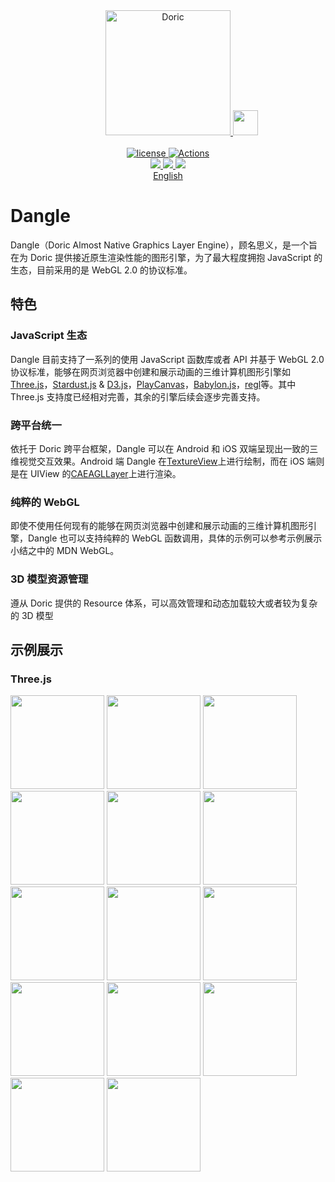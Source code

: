 <div align="center" style="position: relative;">
    <img width="40" />
    <a href="https://doric.pub">
        <img alt="Doric" src="https://doric.pub/logo.png" width="200" />
    </a>
    <img src="https://upload.wikimedia.org/wikipedia/commons/2/25/WebGL_Logo.svg" width="40" />
</div>

<br />

<div align="center">
    <a href="https://github.com/doric-pub/Dangle/blob/master/LICENSE">
        <img alt="license" src="https://img.shields.io/npm/l/dangle" />
    </a>
    <a href="https://github.com/doric-pub/Dangle/actions">
        <img alt="Actions" src="https://github.com/doric-pub/Dangle/workflows/Release/badge.svg" />
    </a>
</div>

<div align="center">
  <a href= "https://www.npmjs.com/package/dangle">
     <img src="https://img.shields.io/npm/v/dangle"/>
  </a>
  <a href="https://mvnrepository.com/artifact/pub.doric/dangle">
    <img src="https://img.shields.io/maven-central/v/pub.doric/dangle"/>
  </a>
  <a href="https://cocoapods.org/pods/Dangle">
    <img src="https://img.shields.io/cocoapods/v/Dangle"/>
  </a>
</div>
<div align="center">
 <a href="README-en.md">
    English
 </a>
</div>

# Dangle

Dangle（Doric Almost Native Graphics Layer Engine），顾名思义，是一个旨在为 Doric 提供接近原生渲染性能的图形引擎，为了最大程度拥抱 JavaScript 的生态，目前采用的是 WebGL 2.0 的协议标准。

## 特色

### JavaScript 生态

Dangle 目前支持了一系列的使用 JavaScript 函数库或者 API 并基于 WebGL 2.0 协议标准，能够在网页浏览器中创建和展示动画的三维计算机图形引擎如<a href="https://threejs.org/">Three.js</a>，<a href="https://stardustjs.github.io/">Stardust.js</a> & <a href="https://d3js.org/">D3.js</a>，<a href="https://playcanvas.com/">PlayCanvas</a>，<a href="https://www.babylonjs.com/">Babylon.js</a>，<a href="http://regl.party/">regl</a>等。其中 Three.js 支持度已经相对完善，其余的引擎后续会逐步完善支持。

### 跨平台统一

依托于 Doric 跨平台框架，Dangle 可以在 Android 和 iOS 双端呈现出一致的三维视觉交互效果。Android 端 Dangle 在<a href="https://developer.android.com/reference/android/view/TextureView">TextureView</a>上进行绘制，而在 iOS 端则是在 UIView 的<a href="https://developer.apple.com/documentation/quartzcore/caeagllayer">CAEAGLLayer</a>上进行渲染。

### 纯粹的 WebGL

即使不使用任何现有的能够在网页浏览器中创建和展示动画的三维计算机图形引擎，Dangle 也可以支持纯粹的 WebGL 函数调用，具体的示例可以参考示例展示小结之中的 MDN WebGL。

### 3D 模型资源管理

遵从 Doric 提供的 Resource 体系，可以高效管理和动态加载较大或者较为复杂的 3D 模型

## 示例展示

### Three.js

<div>
    <img src="https://user-images.githubusercontent.com/5223226/155516150-3438d6ac-9322-4fee-8021-d6bc74e0c731.jpeg" width="150"/>
    <img src="https://user-images.githubusercontent.com/5223226/155516245-e8c0df9a-4075-4402-ab56-6d327c1f3d2d.jpeg" width="150"/>
    <img src="https://user-images.githubusercontent.com/5223226/155516299-0e2261a1-68bc-44a9-af58-7ae28f541d32.jpeg" width="150"/>
    <img src="https://user-images.githubusercontent.com/5223226/155516398-e922c395-dcd3-4a4d-890f-05a7d929f7e0.jpeg" width="150"/>
    <img src="https://user-images.githubusercontent.com/5223226/155516496-1b281746-90bf-4a52-add3-c54e4ff41a19.jpeg" width="150"/>
    <img src="https://user-images.githubusercontent.com/5223226/155516632-28b56228-59cc-4e53-82e7-f623f3308474.jpeg" width="150"/>
    <img src="https://user-images.githubusercontent.com/5223226/155516747-08343de9-7ec9-4503-bfcb-084cea10932f.jpeg" width="150"/>
    <img src="https://user-images.githubusercontent.com/5223226/155517215-1fde21a3-97b8-4936-8acd-350a35cc2b89.png" width="150">
    <img src="https://user-images.githubusercontent.com/5223226/155517400-41693afa-b753-43ca-bf0c-9ec0304c2e47.png" width="150">
    <img src="https://user-images.githubusercontent.com/5223226/155517552-bbb4b312-4500-4ab6-ac73-29bfddc4b6da.png" width="150">
    <img src="https://user-images.githubusercontent.com/5223226/155517771-28b4f66f-87bc-40fe-b279-a7a12a55148b.png" width="150">
    <img src="https://user-images.githubusercontent.com/5223226/155517926-a4ab5fa2-6d29-4a33-be00-08e1f9dc5792.png" width="150">
    <img src="https://user-images.githubusercontent.com/5223226/155518087-9f18ea0a-b35d-4d53-a0bb-872147305cf1.png" width="150">
    <img src="https://user-images.githubusercontent.com/5223226/155518481-6ba82d48-1ca0-443e-b4a1-5ed32829353d.png" width="150">
</div>
